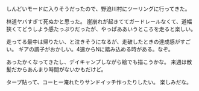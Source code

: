しんどいモードに入りそうだったので、野迫川村にツーリングに行ってきた。

林道ヤバすぎて死ぬかと思った。
崖崩れが起きててガードレールなくて、道幅狭くてどうしよう感たっぷりだったが、やっぱああいうところを走ると楽しい。

走ってる最中は帰りたい、と泣きそうになるが、走破したときの達成感がすごい。
ギアの調子がおかしい。4速からNに踏み込める時がある。なぞ。

あったかくなってきたし、デイキャンプしながら絵でも描こうかな。
来週は散髪だからあんまり時間がないかもだけど。

タープ貼って、コーヒー淹れたりサンドイッチ作ったりしたい。
楽しみだな。
